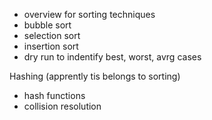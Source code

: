 - overview for sorting techniques
- bubble sort
- selection sort
- insertion sort
- dry run to indentify best, worst, avrg cases

Hashing (apprently tis belongs to sorting)
- hash functions
- collision resolution
